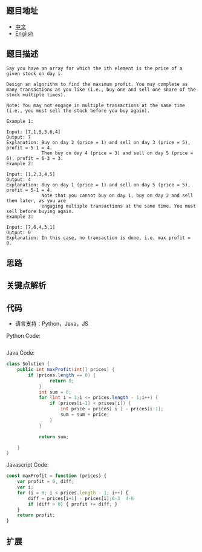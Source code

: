 ## 题目地址

- [中文](https://leetcode-cn.com/problems/best-time-to-buy-and-sell-stock-ii/)
- [English](https://leetcode.com/problems/best-time-to-buy-and-sell-stock-ii/)

## 题目描述

```
Say you have an array for which the ith element is the price of a given stock on day i.

Design an algorithm to find the maximum profit. You may complete as many transactions as you like (i.e., buy one and sell one share of the stock multiple times).

Note: You may not engage in multiple transactions at the same time (i.e., you must sell the stock before you buy again).

Example 1:

Input: [7,1,5,3,6,4]
Output: 7
Explanation: Buy on day 2 (price = 1) and sell on day 3 (price = 5), profit = 5-1 = 4.
             Then buy on day 4 (price = 3) and sell on day 5 (price = 6), profit = 6-3 = 3.
Example 2:

Input: [1,2,3,4,5]
Output: 4
Explanation: Buy on day 1 (price = 1) and sell on day 5 (price = 5), profit = 5-1 = 4.
             Note that you cannot buy on day 1, buy on day 2 and sell them later, as you are
             engaging multiple transactions at the same time. You must sell before buying again.
Example 3:

Input: [7,6,4,3,1]
Output: 0
Explanation: In this case, no transaction is done, i.e. max profit = 0.
```

## 思路

## 关键点解析

## 代码

- 语言支持：Python，Java，JS

Python Code:

```python

```

Java Code:

```java
class Solution {
    public int maxProfit(int[] prices) {
        if (prices.length == 0) {
                return 0;
            }
            int sum = 0;
            for (int i = 1;i <= prices.length - 1;i++) {
                if (prices[i-1] < prices[i]) {
                    int price = prices[ i ] - prices[i-1];
                    sum = sum + price;
                }
            }

            return sum;

    }
}

```

Javascript Code:

```js
const maxProfit = function (prices) {
    var profit = 0, diff;
    var i;
    for (i = 0; i < prices.length - 1; i++) {
        diff = prices[i+1] - prices[i];6-3  4-6
        if (diff > 0) { profit += diff; }
    }
    return profit;
}
```

## 扩展
